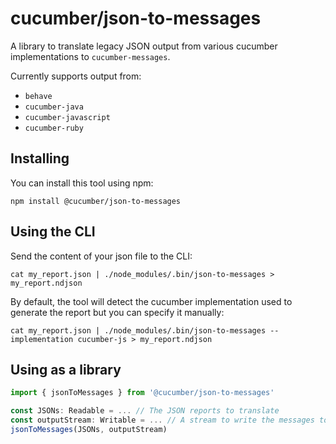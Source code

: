 # cucumber/json-to-messages

A library to translate legacy JSON output from various cucumber implementations to
`cucumber-messages`.

Currently supports output from:
 * `behave`
 * `cucumber-java`
 * `cucumber-javascript`
 * `cucumber-ruby`

## Installing

You can install this tool using npm:

```shell
npm install @cucumber/json-to-messages
```

## Using the CLI

Send the content of your json file to the CLI:

```shell
cat my_report.json | ./node_modules/.bin/json-to-messages > my_report.ndjson
```

By default, the tool will detect the cucumber implementation used to generate the report but you can specify it manually:

```shell
cat my_report.json | ./node_modules/.bin/json-to-messages --implementation cucumber-js > my_report.ndjson
```

## Using as a library

```typescript
import { jsonToMessages } from '@cucumber/json-to-messages'

const JSONs: Readable = ... // The JSON reports to translate
const outputStream: Writable = ... // A stream to write the messages to
jsonToMessages(JSONs, outputStream)
```
